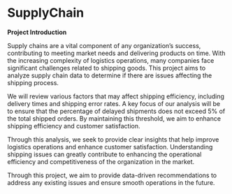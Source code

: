 # SupplyChain

**Project Introduction**

Supply chains are a vital component of any organization’s success, contributing to meeting market needs and delivering products on time. With the increasing complexity of logistics operations, many companies face significant challenges related to shipping goods. This project aims to analyze supply chain data to determine if there are issues affecting the shipping process.

We will review various factors that may affect shipping efficiency, including delivery times and shipping error rates. A key focus of our analysis will be to ensure that the percentage of delayed shipments does not exceed 5% of the total shipped orders. By maintaining this threshold, we aim to enhance shipping efficiency and customer satisfaction.

Through this analysis, we seek to provide clear insights that help improve logistics operations and enhance customer satisfaction. Understanding shipping issues can greatly contribute to enhancing the operational efficiency and competitiveness of the organization in the market.

Through this project, we aim to provide data-driven recommendations to address any existing issues and ensure smooth operations in the future.

